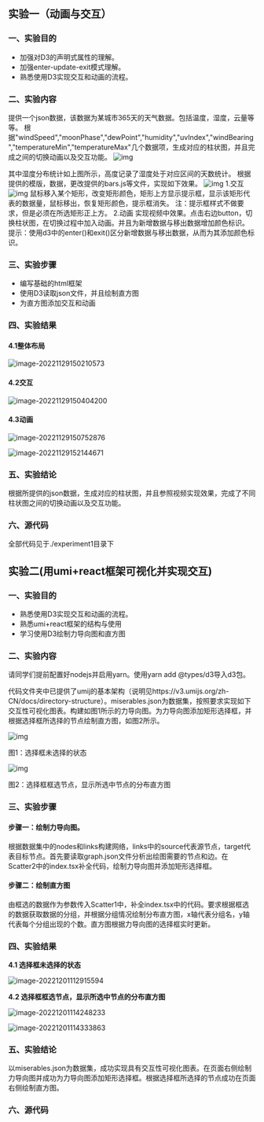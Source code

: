 ## 实验一（动画与交互）
### 一、实验目的

- 加强对D3的声明式属性的理解。
- 加强enter-update-exit模式理解。
- 熟悉使用D3实现交互和动画的流程。

### 二、实验内容

提供一个json数据，该数据为某城市365天的天气数据。包括温度，湿度，云量等等。 根据"windSpeed","moonPhase","dewPoint","humidity","uvIndex","windBearing","temperatureMin","temperatureMax"几个数据项，生成对应的柱状图，并且完成之间的切换动画以及交互功能。
![img](./pic/1-3.jpg)

其中湿度分布统计如上图所示，高度记录了湿度处于对应区间的天数统计。
根据提供的模版，数据，更改提供的bars.js等文件，实现如下效果。
![img](./pic/1-2.png) 
1.交互
![img](./pic/1-1.jpg) 
鼠标移入某个矩形，改变矩形颜色，矩形上方显示提示框，显示该矩形代表的数据量，鼠标移出，恢复矩形颜色，提示框消失。
注：提示框样式不做要求，但是必须在所选矩形正上方。
2.动画
实现视频中效果。点击右边button，切换柱状图，在切换过程中加入动画。并且为新增数据与移出数据增加颜色标识。
提示：使用d3中的enter()和exit()区分新增数据与移出数据，从而为其添加颜色标识。

### 三、实验步骤

- 编写基础的html框架
- 使用D3读取json文件，并且绘制直方图
- 为直方图添加交互和动画

### 四、实验结果

#### 4.1整体布局

![image-20221129150210573](./pic/1-4.png)

####  4.2交互

![image-20221129150404200](./pic/1-5.png) 

#### 4.3动画

![image-20221129150752876](./pic/1-6.png)

![image-20221129152144671](./pic/1-7.png)

### 五、实验结论

根据所提供的json数据，生成对应的柱状图，并且参照视频实现效果，完成了不同柱状图之间的切换动画以及交互功能。

### 六、源代码

全部代码见于./experiment1目录下



## 实验二(用umi+react框架可视化并实现交互)
### 一、实验目的

- 熟悉使用D3实现交互和动画的流程。
- 熟悉umi+react框架的结构与使用
- 学习使用D3绘制力导向图和直方图

### 二、实验内容

请同学们提前配置好nodejs并启用yarn。使用yarn add @types/d3导入d3包。

代码文件夹中已提供了umij的基本架构（说明见https://v3.umijs.org/zh-CN/docs/directory-structure）。miserables.json为数据集，按照要求实现如下交互性可视化图表。构建如图1所示的力导向图。为力导向图添加矩形选择框，并根据选择框所选择的节点绘制直方图，如图2所示。

 

![img](./pic/README/wps1.jpg) 

图1：选择框未选择的状态

![img](./pic/README/wps2.jpg) 

图2：选择框框选节点，显示所选中节点的分布直方图

### 三、实验步骤

#### 步骤一：绘制力导向图。

根据数据集中的nodes和links构建网络，links中的source代表源节点，target代表目标节点。首先要读取graph.json文件分析出绘图需要的节点和边。在Scatter2中的index.tsx补全代码，绘制力导向图并添加矩形选择框。

#### 步骤二：绘制直方图

由框选的数据作为参数传入Scatter1中，补全index.tsx中的代码。要求根据框选的数据获取数据的分组，并根据分组情况绘制分布直方图，x轴代表分组名，y轴代表每个分组出现的个数。直方图根据力导向图的选择框实时更新。

### 四、实验结果

**4.1 选择框未选择的状态**

![image-20221201112915594](./pic/README/image-20221201112915594.png)

**4.2 选择框框选节点，显示所选中节点的分布直方图**

![image-20221201114248233](./pic/README/image-20221201114248233.png)

![image-20221201114333863](./pic/README/image-20221201114333863.png)

### 五、实验结论

以miserables.json为数据集，成功实现具有交互性可视化图表。在页面右侧绘制力导向图并成功为力导向图添加矩形选择框。根据选择框所选择的节点成功在页面右侧绘制直方图。

### 六、源代码

